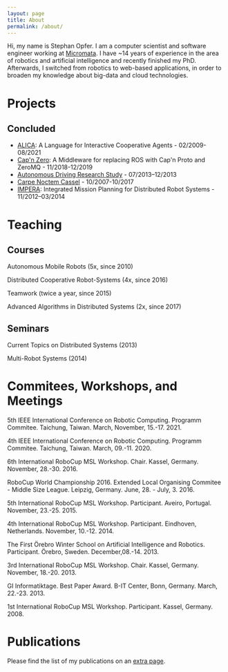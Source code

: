 ```yaml
---
layout: page
title: About
permalink: /about/
---
```


Hi, my name is Stephan Opfer. I am a computer scientist and software engineer working at [Micromata](https://www.micromata.de). I have ~14 years of experience in the area of robotics and artificial intelligence and recently finished my PhD. Afterwards, I switched from robotics to web-based applications, in order to broaden my knowledge about big-data and cloud technologies.

# Projects

## Concluded

+ [ALICA](https://github.com/rapyuta-robotics/alica/): A Language for Interactive Cooperative Agents - 02/2009-08/2021
+ [Cap'n Zero](https://github.com/dasys-lab/capnzero): A Middleware for replacing ROS with Cap'n Proto and ZeroMQ - 11/2018-12/2019
+ [Autonomous Driving Research Study](http://forschung.uni-kassel.de/converis/portal/Project/5504009) - 07/2013–12/2013
+ [Carpe Noctem Cassel](https://forschung.uni-kassel.de/converis/portal/Project/5772893?auxfun=&lang=en_GB) - 10/2007-10/2017
+ [IMPERA](https://forschung.uni-kassel.de/converis/portal/Project/5615960?auxfun=&lang=en_GB): Integrated Mission Planning for Distributed Robot Systems - 11/2012–03/2014

# Teaching

## Courses

Autonomous Mobile Robots (5x, since 2010)

Distributed Cooperative Robot-Systems (4x, since 2016)

Teamwork (twice a year, since 2015)

Advanced Algorithms in Distributed Systems (2x, since 2017)

## Seminars

Current Topics on Distributed Systems (2013)

Multi-Robot Systems (2014)

# Commitees, Workshops, and Meetings

5th IEEE International Conference on Robotic Computing. Programm Commitee. Taichung, Taiwan. March, November, 15.-17. 2021.

4th IEEE International Conference on Robotic Computing. Programm Commitee. Taichung, Taiwan. March, 09.-11. 2020.

6th International RoboCup MSL Workshop. Chair. Kassel, Germany. November, 28.-30. 2016.

RoboCup World Championship 2016. Extended Local Organising Commitee - Middle Size League. Leipzig, Germany. June, 28. - July, 3. 2016.

5th International RoboCup MSL Workshop. Participant. Aveiro, Portugal. November, 23.-25. 2015.

4th International RoboCup MSL Workshop. Participant. Eindhoven, Netherlands. November, 10.-12. 2014.

The First Örebro Winter School on Artificial Intelligence and Robotics. Participant. Örebro, Sweden. December,08.-14. 2013.

3rd International RoboCup MSL Workshop. Chair. Kassel, Germany. November, 18.-20. 2013.

GI Informatiktage. Best Paper Award. B-IT Center, Bonn, Germany. March, 22.-23. 2013.

1st International RoboCup MSL Workshop. Participant. Kassel, Germany. 2008.

# Publications

Please find the list of my publications on an [extra page](publications.md).
